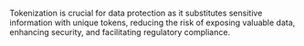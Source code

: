 Tokenization is crucial for data protection as it substitutes sensitive information with unique tokens, reducing the risk of exposing valuable data, enhancing security, and facilitating regulatory compliance.